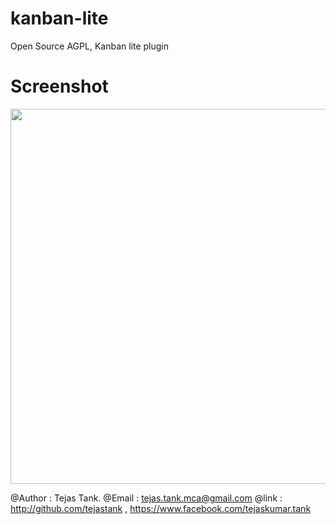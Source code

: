 kanban-lite
===========

Open Source AGPL, Kanban lite plugin

Screenshot
==========
<img src="https://lh5.googleusercontent.com/-6N2aMx1VMCA/ULYEVyDfe8I/AAAAAAAABUk/7ghIOtPZBBw/s923/kanban-lite.png" width="600" />


@Author : Tejas Tank.
@Email  : tejas.tank.mca@gmail.com
@link   : http://github.com/tejastank , https://www.facebook.com/tejaskumar.tank
